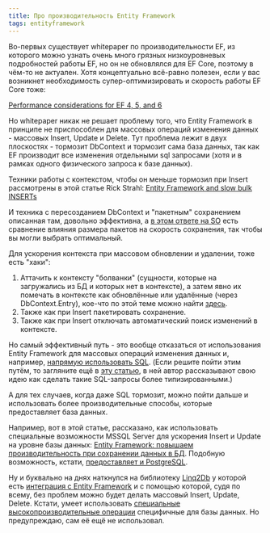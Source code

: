 ```yaml
---
title: Про производительность Entity Framework
tags: entityframework
---
```


Во-первых существует whitepaper по производительности EF, из которого можно узнать очень много грязных низкоуровневых подробностей работы EF, но он не обновлялся для EF Core, поэтому в чём-то не актуален. Хотя концептуально всё-равно полезен, если у вас возникнет необходимость супер-оптимизировать и скорость работы EF Core тоже: 

[Performance considerations for EF 4, 5, and 6](https://docs.microsoft.com/en-us/ef/ef6/fundamentals/performance/perf-whitepaper) 

Но whitepaper никак не решает проблему того, что Entity Framework в принципе не приспособлен для массовых операций изменения данных - массовых Insert, Update и Delete. Тут проблема лежит в двух плоскостях - тормозит DbContext и тормозит сама база данных, так как EF производит все изменения отдельными sql запросами (хотя и в  рамках одного физического запроса к базе данных).

Техники работы с контекстом, чтобы он меньше тормозил при Insert рассмотрены в этой статье Rick Strahl: [Entity Framework and slow bulk INSERTs](https://weblog.west-wind.com/posts/2013/Dec/22/Entity-Framework-and-slow-bulk-INSERTs)

И техника с пересозданием DbContext и "пакетным" сохранением описанная там, довольно эффективна, а [в этом ответе на SO](https://stackoverflow.com/a/5942176/5402731) есть сравнение влияния размера пакетов на скорость сохранения, так чтобы вы могли выбрать оптимальный. 

Для ускорения контекста при массовом обновлении и удалении, тоже есть "хаки":
1. Аттачить к контексту "болванки" (сущности, которые на загружались из БД и которых нет в контексте), а затем явно их помечать в контексте как обновлённые или удалённые (через DbContext.Entry), кое-что по этой теме можно найти [здесь](https://docs.microsoft.com/en-us/ef/core/saving/disconnected-entities).
2. Также как при Insert пакетировать сохранение.
3. Также как при Insert отключать автоматический поиск изменений в контексте.

Но самый эффективный путь - это вообще отказаться от использования Entity Framework для массовых операций изменения данных и, например, [напрямую использовать SQL](https://stackoverflow.com/a/44194925/5402731).
(Если решите пойти этим путём, то загляните ещё в [эту статью](https://habr.com/ru/post/347820/), в ней автор рассказывают свою идею как сделать такие SQL-запросы более типизированными.)

А для тех случаев, когда даже SQL тормозит, можно пойти дальше и использовать более производительные способы, которые предоставляет база данных.

Например, вот в этой статье, рассказано, как использовать специальные возможности MSSQL Server для ускорения Insert и Update на уровне базы данных: [Entity Framework: повышаем производительность при сохранении данных в БД](https://habr.com/ru/post/251397/). Подобную возможность, кстати, [предоставляет и PostgreSQL](https://bytefish.de/blog/postgresql_bulk_insert/).

Ну и буквально на днях наткнулся на библиотеку [Linq2Db](https://linq2db.github.io/index.html) у которой есть [интеграция с Entity Framework](https://github.com/linq2db/linq2db.EntityFrameworkCore) и с помощью которой, судя по всему, без проблем можно будет делать массовый Insert, Update, Delete. Кстати, умеет использовать [специальные высокопроизводительные операции](https://linq2db.github.io/articles/sql/Bulk-Copy.html#insert-methods-and-support-by-providers) специфичные для базы данных. Но предупреждаю, сам её ещё не использовал.
